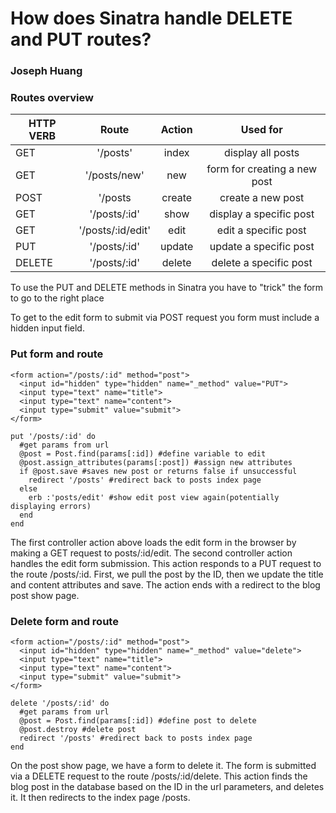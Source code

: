 # How does Sinatra handle DELETE and PUT routes?

### Joseph Huang

### Routes overview

| HTTP VERB | Route         | Action  |  Used for |
| ----------|:-------------:| :-----: | :--------:|
| GET       | '/posts' | index | display all posts |
| GET       | '/posts/new' | new | form for creating a new post |
| POST      | '/posts | create | create a new post |
| GET       | '/posts/:id'     |   show | display a specific post |
| GET       | '/posts/:id/edit'|   edit | edit a specific post | 
| PUT       | '/posts/:id' | update | update a specific post |
| DELETE    | '/posts/:id' | delete | delete a specific post |


To use the PUT and DELETE methods in Sinatra you have to "trick" the form to go to the right place

To get to the edit form to submit via POST request you form must include a hidden input field.


### Put form and route
```
<form action="/posts/:id" method="post">
  <input id="hidden" type="hidden" name="_method" value="PUT">
  <input type="text" name="title">
  <input type="text" name="content">
  <input type="submit" value="submit">
</form>

put '/posts/:id' do
  #get params from url
  @post = Post.find(params[:id]) #define variable to edit
  @post.assign_attributes(params[:post]) #assign new attributes
  if @post.save #saves new post or returns false if unsuccessful
    redirect '/posts' #redirect back to posts index page
  else
    erb :'posts/edit' #show edit post view again(potentially displaying errors)
  end
end
```

The first controller action above loads the edit form in the browser by making a GET request to posts/:id/edit.
The second controller action handles the edit form submission. This action responds to a PUT request to the route /posts/:id. First, we pull the post by the ID, then we update the title and content attributes and save. The action ends with a redirect to the blog post show page.

### Delete form and route
```
<form action="/posts/:id" method="post">
  <input id="hidden" type="hidden" name="_method" value="delete">
  <input type="text" name="title">
  <input type="text" name="content">
  <input type="submit" value="submit">
</form>

delete '/posts/:id' do
  #get params from url
  @post = Post.find(params[:id]) #define post to delete
  @post.destroy #delete post
  redirect '/posts' #redirect back to posts index page	
end
```

On the post show page, we have a form to delete it. The form is submitted via a DELETE request to the route /posts/:id/delete. This action finds the blog post in the database based on the ID in the url parameters, and deletes it. It then redirects to the index page /posts.

